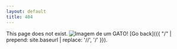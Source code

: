 ```yaml
---
layout: default
title: 404
---
```


This page does not exist. <img src="https://media.baamboozle.com/uploads/images/253337/1619350420_134561_gif-url.gif" alt="Imagem de um GATO!"> 
[Go back]({{ "/" | prepend: site.baseurl | replace: '//', '/' }}).

